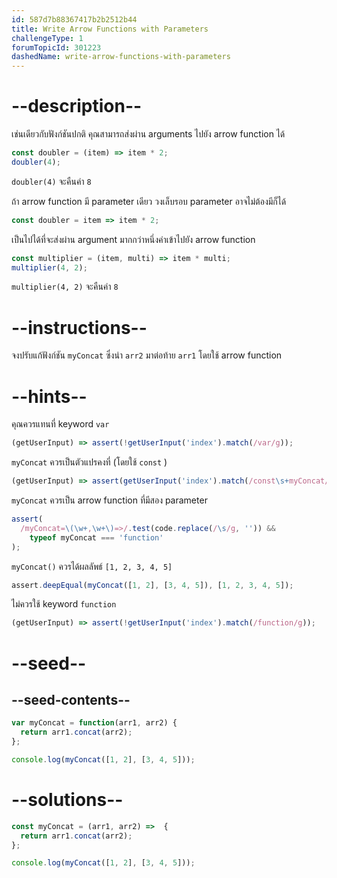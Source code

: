 ```yaml
---
id: 587d7b88367417b2b2512b44
title: Write Arrow Functions with Parameters
challengeType: 1
forumTopicId: 301223
dashedName: write-arrow-functions-with-parameters
---
```


# --description--

เช่นเดียวกับฟังก์ชันปกติ คุณสามารถส่งผ่าน arguments ไปยัง arrow function ได้

```js
const doubler = (item) => item * 2;
doubler(4);
```

`doubler(4)` จะคืนค่า `8`

ถ้า arrow function มี parameter เดียว วงเล็บรอบ parameter อาจไม่ต้องมีก็ได้

```js
const doubler = item => item * 2;
```

เป็นไปได้ที่จะส่งผ่าน argument มากกว่าหนึ่งค่าเข้าไปยัง arrow function

```js
const multiplier = (item, multi) => item * multi;
multiplier(4, 2);
```

`multiplier(4, 2)` จะคืนค่า `8`

# --instructions--

จงปรับแก้ฟังก์ชัน `myConcat` ซึ่งนำ `arr2` มาต่อท้าย `arr1` โดยใช้ arrow function

# --hints--

คุณควรแทนที่ keyword `var`

```js
(getUserInput) => assert(!getUserInput('index').match(/var/g));
```

`myConcat` ควรเป็นตัวแปรคงที่ (โดยใช้ `const` )

```js
(getUserInput) => assert(getUserInput('index').match(/const\s+myConcat/g));
```

`myConcat` ควรเป็น arrow function ที่มีสอง parameter

```js
assert(
  /myConcat=\(\w+,\w+\)=>/.test(code.replace(/\s/g, '')) &&
    typeof myConcat === 'function'
);
```

`myConcat()` ควรได้ผลลัพธ์ `[1, 2, 3, 4, 5]`

```js
assert.deepEqual(myConcat([1, 2], [3, 4, 5]), [1, 2, 3, 4, 5]);
```

ไม่ควรใช้ keyword `function` 

```js
(getUserInput) => assert(!getUserInput('index').match(/function/g));
```

# --seed--

## --seed-contents--

```js
var myConcat = function(arr1, arr2) {
  return arr1.concat(arr2);
};

console.log(myConcat([1, 2], [3, 4, 5]));
```

# --solutions--

```js
const myConcat = (arr1, arr2) =>  {
  return arr1.concat(arr2);
};

console.log(myConcat([1, 2], [3, 4, 5]));
```
